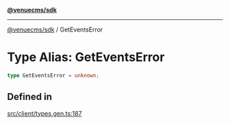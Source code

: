 [**@venuecms/sdk**](../Index.md)

***

[@venuecms/sdk](../Index.md) / GetEventsError

# Type Alias: GetEventsError

```ts
type GetEventsError = unknown;
```

## Defined in

[src/client/types.gen.ts:187](https://github.com/venuecms/sdk/blob/2ca50bf1921627009457658807ac341d342a13a9/src/client/types.gen.ts#L187)
